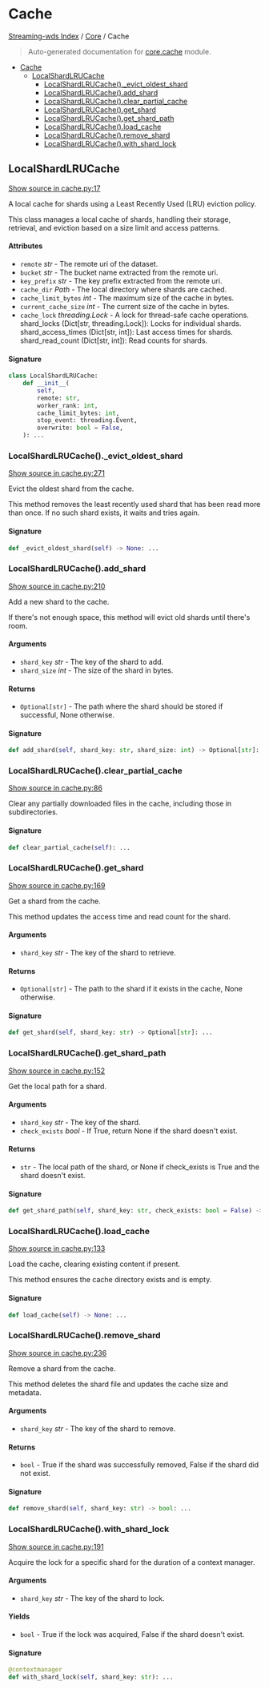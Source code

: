 # Cache

[Streaming-wds Index](../README.md#streaming-wds-index) / [Core](./index.md#core) / Cache

> Auto-generated documentation for [core.cache](../../streaming_wds/core/cache.py) module.

- [Cache](#cache)
  - [LocalShardLRUCache](#localshardlrucache)
    - [LocalShardLRUCache()._evict_oldest_shard](#localshardlrucache()_evict_oldest_shard)
    - [LocalShardLRUCache().add_shard](#localshardlrucache()add_shard)
    - [LocalShardLRUCache().clear_partial_cache](#localshardlrucache()clear_partial_cache)
    - [LocalShardLRUCache().get_shard](#localshardlrucache()get_shard)
    - [LocalShardLRUCache().get_shard_path](#localshardlrucache()get_shard_path)
    - [LocalShardLRUCache().load_cache](#localshardlrucache()load_cache)
    - [LocalShardLRUCache().remove_shard](#localshardlrucache()remove_shard)
    - [LocalShardLRUCache().with_shard_lock](#localshardlrucache()with_shard_lock)

## LocalShardLRUCache

[Show source in cache.py:17](../../streaming_wds/core/cache.py#L17)

A local cache for shards using a Least Recently Used (LRU) eviction policy.

This class manages a local cache of shards, handling their storage, retrieval,
and eviction based on a size limit and access patterns.

#### Attributes

- `remote` *str* - The remote uri of the dataset.
- `bucket` *str* - The bucket name extracted from the remote uri.
- `key_prefix` *str* - The key prefix extracted from the remote uri.
- `cache_dir` *Path* - The local directory where shards are cached.
- `cache_limit_bytes` *int* - The maximum size of the cache in bytes.
- `current_cache_size` *int* - The current size of the cache in bytes.
- `cache_lock` *threading.Lock* - A lock for thread-safe cache operations.
shard_locks (Dict[str, threading.Lock]): Locks for individual shards.
shard_access_times (Dict[str, int]): Last access times for shards.
shard_read_count (Dict[str, int]): Read counts for shards.

#### Signature

```python
class LocalShardLRUCache:
    def __init__(
        self,
        remote: str,
        worker_rank: int,
        cache_limit_bytes: int,
        stop_event: threading.Event,
        overwrite: bool = False,
    ): ...
```

### LocalShardLRUCache()._evict_oldest_shard

[Show source in cache.py:271](../../streaming_wds/core/cache.py#L271)

Evict the oldest shard from the cache.

This method removes the least recently used shard that has been read more than once.
If no such shard exists, it waits and tries again.

#### Signature

```python
def _evict_oldest_shard(self) -> None: ...
```

### LocalShardLRUCache().add_shard

[Show source in cache.py:210](../../streaming_wds/core/cache.py#L210)

Add a new shard to the cache.

If there's not enough space, this method will evict old shards until there's room.

#### Arguments

- `shard_key` *str* - The key of the shard to add.
- `shard_size` *int* - The size of the shard in bytes.

#### Returns

- `Optional[str]` - The path where the shard should be stored if successful, None otherwise.

#### Signature

```python
def add_shard(self, shard_key: str, shard_size: int) -> Optional[str]: ...
```

### LocalShardLRUCache().clear_partial_cache

[Show source in cache.py:86](../../streaming_wds/core/cache.py#L86)

Clear any partially downloaded files in the cache, including those in subdirectories.

#### Signature

```python
def clear_partial_cache(self): ...
```

### LocalShardLRUCache().get_shard

[Show source in cache.py:169](../../streaming_wds/core/cache.py#L169)

Get a shard from the cache.

This method updates the access time and read count for the shard.

#### Arguments

- `shard_key` *str* - The key of the shard to retrieve.

#### Returns

- `Optional[str]` - The path to the shard if it exists in the cache, None otherwise.

#### Signature

```python
def get_shard(self, shard_key: str) -> Optional[str]: ...
```

### LocalShardLRUCache().get_shard_path

[Show source in cache.py:152](../../streaming_wds/core/cache.py#L152)

Get the local path for a shard.

#### Arguments

- `shard_key` *str* - The key of the shard.
- `check_exists` *bool* - If True, return None if the shard doesn't exist.

#### Returns

- `str` - The local path of the shard, or None if check_exists is True and the shard doesn't exist.

#### Signature

```python
def get_shard_path(self, shard_key: str, check_exists: bool = False) -> str: ...
```

### LocalShardLRUCache().load_cache

[Show source in cache.py:133](../../streaming_wds/core/cache.py#L133)

Load the cache, clearing existing content if present.

This method ensures the cache directory exists and is empty.

#### Signature

```python
def load_cache(self) -> None: ...
```

### LocalShardLRUCache().remove_shard

[Show source in cache.py:236](../../streaming_wds/core/cache.py#L236)

Remove a shard from the cache.

This method deletes the shard file and updates the cache size and metadata.

#### Arguments

- `shard_key` *str* - The key of the shard to remove.

#### Returns

- `bool` - True if the shard was successfully removed, False if the shard did not exist.

#### Signature

```python
def remove_shard(self, shard_key: str) -> bool: ...
```

### LocalShardLRUCache().with_shard_lock

[Show source in cache.py:191](../../streaming_wds/core/cache.py#L191)

Acquire the lock for a specific shard for the duration of a context manager.

#### Arguments

- `shard_key` *str* - The key of the shard to lock.

#### Yields

- `bool` - True if the lock was acquired, False if the shard doesn't exist.

#### Signature

```python
@contextmanager
def with_shard_lock(self, shard_key: str): ...
```
